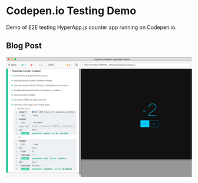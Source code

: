 # Codepen.io Testing Demo

Demo of E2E testing HyperApp.js counter app running on Codepen.io.

## Blog Post

![E2E tests against Codepen.io](img/all-tests.png)
